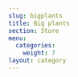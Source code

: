 ```yaml
---
slug: bigplants
title: Big plants
section: Store
menu:
  categories:
    weight: 7
layout: category
---
```

